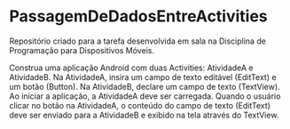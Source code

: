 # PassagemDeDadosEntreActivities

Repositório criado para a tarefa desenvolvida em sala na Disciplina de Programação para Dispositivos Móveis.

Construa uma aplicação Android com duas Activities: AtividadeA e AtividadeB. Na AtividadeA, insira um campo de texto editável (EditText) e um botão (Button). Na AtividadeB, declare um campo de texto (TextView). Ao iniciar a aplicação, a AtividadeA deve ser carregada. Quando o usuário clicar no botão na AtividadeA, o conteúdo do campo de texto (EditText) deve ser enviado para a AtividadeB e exibido na tela através do TextView.
